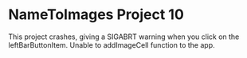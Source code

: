 # NameToImages Project 10
This project crashes, giving a SIGABRT warning when you click on the leftBarButtonItem. Unable to addImageCell function to the app.

